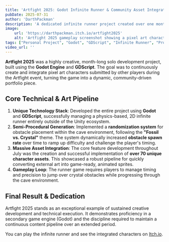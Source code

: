 ```yaml
---
title: 'Artfight 2025: Godot Infinite Runner & Community Asset Integration'
pubDate: 2025-07-31
author: 'DarthPackman'
description: 'A dedicated infinite runner project created over one month in Godot/GDScript. The game serves as a dynamic portfolio, featuring over 70 unique, player-submitted pixel art characters integrated into a "Fossil vs. Crystal" themed obstacle course.'
image:
    url: 'https://darthpackman.itch.io/artfight2025'
    alt: 'Artfight 2025 gameplay screenshot showing a pixel art character running in a cave environment.'
tags: ["Personal Project", "Godot", "GDScript", "Infinite Runner", "Procedural Generation", "Pixel Art", "Asset Pipeline"]
video_url: ''
---
```


**Artfight 2025** was a highly creative, month-long solo development project, built using the **Godot Engine** and **GDScript**. The goal was to continuously create and integrate pixel art characters submitted by other players during the Artfight event, turning the game into a dynamic, community-driven portfolio piece.

## Core Technical & Art Pipeline

1.  **Unique Technology Stack**: Developed the entire project using **Godot** and **GDScript**, successfully managing a physics-based, 2D infinite runner entirely outside of the Unity ecosystem.
2.  **Semi-Procedural Generation**: Implemented a **randomization system** for obstacle placement within the cave environment, following the **"Fossil vs. Crystal"** theme. The system dynamically increased **obstacle spawn rate** over time to ramp up difficulty and challenge the player's timing.
3.  **Massive Asset Integration**: The core feature development throughout July was the creation and successful implementation of **over 70 unique character assets**. This showcased a robust pipeline for quickly converting external art into game-ready, animated sprites.
4.  **Gameplay Loop**: The runner game requires players to manage timing and precision to jump over crystal obstacles while progressing through the cave environment.

## Final Result & Dedication

Artfight 2025 stands as an exceptional example of sustained creative development and technical execution. It demonstrates proficiency in a secondary game engine (Godot) and the discipline required to maintain a continuous content pipeline over an extended period.

You can play the infinite runner and see the integrated characters on [Itch.io](https://darthpackman.itch.io/artfight2025).
